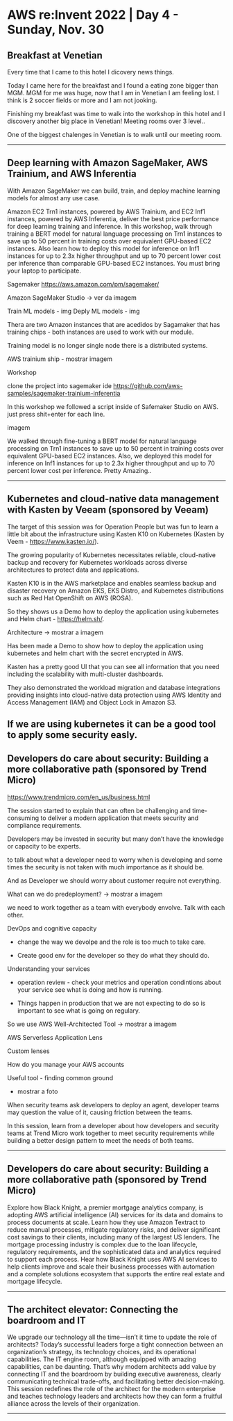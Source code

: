 # AWS re:Invent 2022 | Day 4 - Sunday, Nov. 30


## Breakfast at Venetian

Every time that I came to this hotel I dicovery news things. 

Today I came here for the breakfast and I found a eating zone bigger than MGM.
MGM for me was huge, now that I am in Venetian I am feeling lost. I think is 2 soccer fields or more and I am not jooking.

Finishing my breakfast was time to walk into the workshop in this hotel and I discovery another big place in Venetian! Meeting rooms over 3 level..

One of the biggest chalenges in Venetian is to walk until our meeting room.

----

## Deep learning with Amazon SageMaker, AWS Trainium, and AWS Inferentia

With Amazon SageMaker we can build, train, and deploy machine learning models for almost any use case. 



Amazon EC2 Trn1 instances, powered by AWS Trainium, and EC2 Inf1 instances, powered by AWS Inferentia, deliver the best price performance for deep learning training and inference. In this workshop, walk through training a BERT model for natural language processing on Trn1 instances to save up to 50 percent in training costs over equivalent GPU-based EC2 instances. Also learn how to deploy this model for inference on Inf1 instances for up to 2.3x higher throughput and up to 70 percent lower cost per inference than comparable GPU-based EC2 instances. You must bring your laptop to participate.

Sagemaker https://aws.amazon.com/pm/sagemaker/


Amazon SageMaker Studio -> ver da imagem


Train ML models - img
Deply ML models - img



Thera are two Amazon instances that are acedidos by Sagamaker
that has training chips - both instances are used to work with our module.

Training model is no longer single node there is a distributed systems.


AWS trainium ship - mostrar imagem


Workshop

clone the project into sagemaker ide
https://github.com/aws-samples/sagemaker-trainium-inferentia


In this workshop we followed a script inside of Safemaker Studio on AWS. just press shit+enter for each line.

imagem

We walked through fine-tuning a BERT model for natural language processing on Trn1 instances to save up to 50 percent in training costs over equivalent GPU-based EC2 instances. Also, we deployed this model for inference on Inf1 instances for up to 2.3x higher throughput and up to 70 percent lower cost per inference. Pretty Amazing.. 



----

## Kubernetes and cloud-native data management with Kasten by Veeam (sponsored by Veeam)

The target of this session was for Operation People but was fun to learn a little bit about the infrastructure using Kasten K10 on Kubernetes (Kasten by Veem - https://www.kasten.io/).

The growing popularity of Kubernetes necessitates reliable, cloud-native backup and recovery for Kubernetes workloads across diverse architectures to protect data and applications. 

Kasten K10 is in the AWS marketplace and enables seamless backup and disaster recovery on Amazon EKS, EKS Distro, and Kubernetes distributions such as Red Hat OpenShift on AWS (ROSA).

So they shows us a Demo how to deploy the application using kubernetes and 
Helm chart - https://helm.sh/.


Architecture -> mostrar a imagem


Has been made a Demo to show how to deploy the application using kubernetes and helm chart with the secret encrypted in AWS.

Kasten has a pretty good UI that you can see all information that you need including the scalability with multi-cluster dashboards.

They also demonstrated the workload migration and database integrations providing insights into cloud-native data protection using AWS Identity and Access Management (IAM) and Object Lock in Amazon S3. 

If we are using kubernetes it can be a good tool to apply some security easly.
----

## Developers do care about security: Building a more collaborative path (sponsored by Trend Micro)

https://www.trendmicro.com/en_us/business.html

The session started to explain that can often be challenging and time-consuming to deliver a modern application that meets security and compliance requirements. 

Developers may be invested in security but many don’t have the knowledge or capacity to be experts.


 to talk about what a developer need to worry when is developing and some times the security is not taken with much importance as it should be.


And as Developer we should worry about customer require not everything.

What can we do predeployment?
-> mostrar a imagem 

we need to work together as a team with everybody envolve. Talk with each other. 


DevOps and cognitive capacity
- change the way we devolpe and the role is too much to take care.

- Create good env for the developer so they do what they should do.


Understanding your services
- operation review - check your metrics and operation condintions about your service see what is doing and how is running.

- Things happen in production that we are not expecting to do so is important to see what is going on regulary.


So we use AWS Well-Architected Tool
-> mostrar a imagem

AWS Serverless Application Lens


Custom lenses


How do you manage your AWS accounts

Useful tool - finding common ground
- mostrar a foto








When security teams ask developers to deploy an agent, developer teams may question the value of it, causing friction between the teams. 

In this session, learn from a developer about how developers and security teams at Trend Micro work together to meet security requirements while building a better design pattern to meet the needs of both teams. 


----

## Developers do care about security: Building a more collaborative path (sponsored by Trend Micro)

Explore how Black Knight, a premier mortgage analytics company, is adopting AWS artificial intelligence (AI) services for its data and domains to process documents at scale. Learn how they use Amazon Textract to reduce manual processes, mitigate regulatory risks, and deliver significant cost savings to their clients, including many of the largest US lenders. The mortgage processing industry is complex due to the loan lifecycle, regulatory requirements, and the sophisticated data and analytics required to support each process. Hear how Black Knight uses AWS AI services to help clients improve and scale their business processes with automation and a complete solutions ecosystem that supports the entire real estate and mortgage lifecycle.


----

## The architect elevator: Connecting the boardroom and IT

We upgrade our technology all the time—isn’t it time to update the role of architects? Today’s successful leaders forge a tight connection between an organization’s strategy, its technology choices, and its operational capabilities. The IT engine room, although equipped with amazing capabilities, can be daunting. That’s why modern architects add value by connecting IT and the boardroom by building executive awareness, clearly communicating technical trade-offs, and facilitating better decision-making. This session redefines the role of the architect for the modern enterprise and teaches technology leaders and architects how they can form a fruitful alliance across the levels of their organization.

----